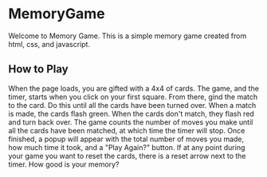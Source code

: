 # MemoryGame
Welcome to Memory Game. This is a simple memory game created from html, css, and javascript. 

## How to Play
When the page loads, you are gifted with a 4x4 of cards. The game, and the timer, starts when you click on your first square. From there, gind the match to the card. Do this until all the cards have been turned over. When a match is made, the cards flash green. When the cards don't match, they flash red and turn back over. The game counts the number of moves you make until all the cards have been matched, at which time the timer will stop. Once finished, a popup will appear with the total number of moves you made, how much time it took, and a "Play Again?" button. If at any point during your game you want to reset the cards, there is a reset arrow next to the timer. 
How good is your memory?
